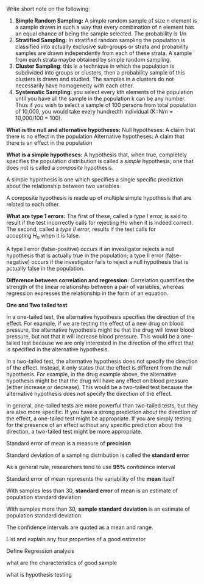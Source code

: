 Write short note on the following:
1. **Simple Random Sampling:** A simple random sample of size n element is a sample drawn in such a way that every combination of n element has an equal chance of being the sample selected. The probability is 1/n
2. **Stratified Sampling:** In stratified random sampling the population is classified into actually exclusive sub-groups or strata and probability samples are drawn independently from each of these strata. A sample from each strata maybe obtained by simple random sampling.
3. **Cluster Sampling**: this is a technique in which the population is subdivided into groups or clusters, then a probability sample of this clusters is drawn and studied. The samples in a clusters do not necessarily have homogeneity with each other. 
4. **Systematic Sampling:** you select every kth elements of the population until you have all the sample in the population k can be any number. Thus if you wish to select a sample of 100 persons from total population of 10,000, you would take every hundredth individual (K=N/n = 10,000/100 = 100).


**What is the null and alternative hypotheses:**
Null hypotheses: A claim that there is no effect in the population
Alternative hypotheses: A claim that there is an effect in the population

**What is a simple hypotheses:**
A hypothesis that, when true, completely specifies the population distribution is called a _simple_ hypothesis; one that does not is called a _composite_ hypothesis.

A simple hypothesis is one which specifies a single specific prediction about the relationship between two variables

A composite hypothesis is made up of multiple simple hypothesis that are related to each other. 

**What are type 1 errors:**
The first of these, called a _type I error,_ is said to result if the test incorrectly calls for rejecting Ho when it is indeed correct. The second, called a _type II error,_ results if the test calls for accepting $H_0$ when it is false.

A type I error (false-positive) occurs if an investigator rejects a null hypothesis that is actually true in the population; a type II error (false-negative) occurs if the investigator fails to reject a null hypothesis that is actually false in the population.

**Difference between correlation and regression:**
Correlation quantifies the strength of the linear relationship between a pair of variables, whereas regression expresses the relationship in the form of an equation.


**One and Two tailed test**

In a one-tailed test, the alternative hypothesis specifies the direction of the effect. For example, if we are testing the effect of a new drug on blood pressure, the alternative hypothesis might be that the drug will lower blood pressure, but not that it will increase blood pressure. This would be a one-tailed test because we are only interested in the direction of the effect that is specified in the alternative hypothesis.

In a two-tailed test, the alternative hypothesis does not specify the direction of the effect. Instead, it only states that the effect is different from the null hypothesis. For example, in the drug example above, the alternative hypothesis might be that the drug will have any effect on blood pressure (either increase or decrease). This would be a two-tailed test because the alternative hypothesis does not specify the direction of the effect.

In general, one-tailed tests are more powerful than two-tailed tests, but they are also more specific. If you have a strong prediction about the direction of the effect, a one-tailed test might be appropriate. If you are simply testing for the presence of an effect without any specific prediction about the direction, a two-tailed test might be more appropriate.

Standard error of mean is a measure of **precision**

Standard deviation of a sampling distribution is called the **standard error**

As a general rule, researchers tend to use **95%** confidence interval

Standard error of mean represents the variability of the **mean** itself

With samples less than 30, **standard error** of mean is an estimate of population standard deviation

With samples more than 30, **sample standard deviation** is an estimate of population standard deviation.

The confidence intervals are quoted as a mean and range. 

List and explain any four properties of a good estimator

Define Regression analysis

what are the characteristics of good sample

what is hypothesis testing

